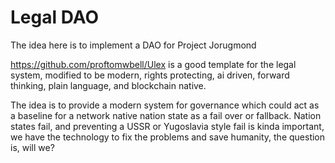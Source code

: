 # Legal DAO
The idea here is to implement a DAO for Project Jorugmond

https://github.com/proftomwbell/Ulex is a good template for the legal system, modified to be modern, rights protecting, ai driven, forward thinking, plain language, and blockchain native.

The idea is to provide a modern system for governance which could act as a baseline for a network native nation state as a fail over or fallback. Nation states fail, and preventing a USSR or Yugoslavia style fail is kinda important, we have the technology to fix the problems and save humanity, the question is, will we?
